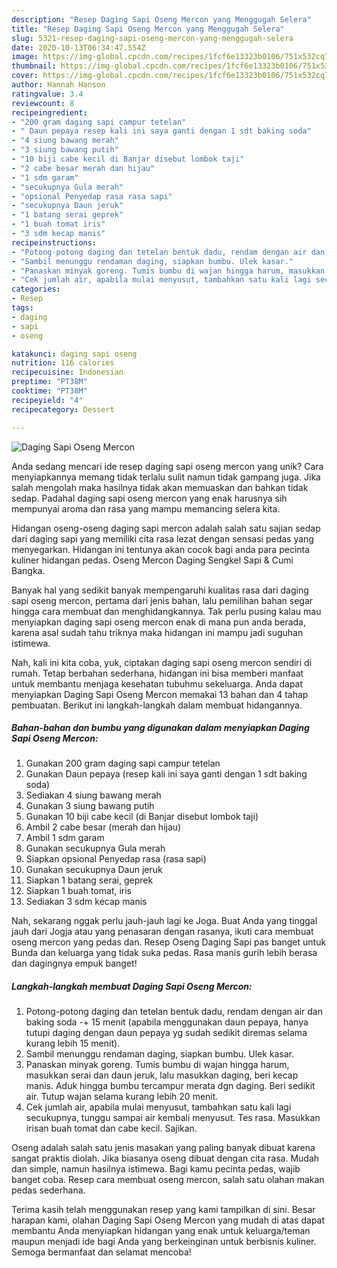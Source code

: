 ```yaml
---
description: "Resep Daging Sapi Oseng Mercon yang Menggugah Selera"
title: "Resep Daging Sapi Oseng Mercon yang Menggugah Selera"
slug: 5321-resep-daging-sapi-oseng-mercon-yang-menggugah-selera
date: 2020-10-13T06:34:47.554Z
image: https://img-global.cpcdn.com/recipes/1fcf6e13323b0106/751x532cq70/daging-sapi-oseng-mercon-foto-resep-utama.jpg
thumbnail: https://img-global.cpcdn.com/recipes/1fcf6e13323b0106/751x532cq70/daging-sapi-oseng-mercon-foto-resep-utama.jpg
cover: https://img-global.cpcdn.com/recipes/1fcf6e13323b0106/751x532cq70/daging-sapi-oseng-mercon-foto-resep-utama.jpg
author: Hannah Hanson
ratingvalue: 3.4
reviewcount: 8
recipeingredient:
- "200 gram daging sapi campur tetelan"
- " Daun pepaya resep kali ini saya ganti dengan 1 sdt baking soda"
- "4 siung bawang merah"
- "3 siung bawang putih"
- "10 biji cabe kecil di Banjar disebut lombok taji"
- "2 cabe besar merah dan hijau"
- "1 sdm garam"
- "secukupnya Gula merah"
- "opsional Penyedap rasa rasa sapi"
- "secukupnya Daun jeruk"
- "1 batang serai geprek"
- "1 buah tomat iris"
- "3 sdm kecap manis"
recipeinstructions:
- "Potong-potong daging dan tetelan bentuk dadu, rendam dengan air dan baking soda -+ 15 menit (apabila menggunakan daun pepaya, hanya tutupi daging dengan daun pepaya yg sudah sedikit diremas selama kurang lebih 15 menit)."
- "Sambil menunggu rendaman daging, siapkan bumbu. Ulek kasar."
- "Panaskan minyak goreng. Tumis bumbu di wajan hingga harum, masukkan serai dan daun jeruk, lalu masukkan daging, beri kecap manis. Aduk hingga bumbu tercampur merata dgn daging. Beri sedikit air. Tutup wajan selama kurang lebih 20 menit."
- "Cek jumlah air, apabila mulai menyusut, tambahkan satu kali lagi secukupnya, tunggu sampai air kembali menyusut. Tes rasa. Masukkan irisan buah tomat dan cabe kecil. Sajikan."
categories:
- Resep
tags:
- daging
- sapi
- oseng

katakunci: daging sapi oseng 
nutrition: 116 calories
recipecuisine: Indonesian
preptime: "PT38M"
cooktime: "PT38M"
recipeyield: "4"
recipecategory: Dessert

---
```



![Daging Sapi Oseng Mercon](https://img-global.cpcdn.com/recipes/1fcf6e13323b0106/751x532cq70/daging-sapi-oseng-mercon-foto-resep-utama.jpg)

Anda sedang mencari ide resep daging sapi oseng mercon yang unik? Cara menyiapkannya memang tidak terlalu sulit namun tidak gampang juga. Jika salah mengolah maka hasilnya tidak akan memuaskan dan bahkan tidak sedap. Padahal daging sapi oseng mercon yang enak harusnya sih mempunyai aroma dan rasa yang mampu memancing selera kita.

Hidangan oseng-oseng daging sapi mercon adalah salah satu sajian sedap dari daging sapi yang memiliki cita rasa lezat dengan sensasi pedas yang menyegarkan. Hidangan ini tentunya akan cocok bagi anda para pecinta kuliner hidangan pedas. Oseng Mercon Daging Sengkel Sapi &amp; Cumi Bangka.

Banyak hal yang sedikit banyak mempengaruhi kualitas rasa dari daging sapi oseng mercon, pertama dari jenis bahan, lalu pemilihan bahan segar hingga cara membuat dan menghidangkannya. Tak perlu pusing kalau mau menyiapkan daging sapi oseng mercon enak di mana pun anda berada, karena asal sudah tahu triknya maka hidangan ini mampu jadi suguhan istimewa.


Nah, kali ini kita coba, yuk, ciptakan daging sapi oseng mercon sendiri di rumah. Tetap berbahan sederhana, hidangan ini bisa memberi manfaat untuk membantu menjaga kesehatan tubuhmu sekeluarga. Anda dapat menyiapkan Daging Sapi Oseng Mercon memakai 13 bahan dan 4 tahap pembuatan. Berikut ini langkah-langkah dalam membuat hidangannya.

<!--inarticleads1-->

##### Bahan-bahan dan bumbu yang digunakan dalam menyiapkan Daging Sapi Oseng Mercon:

1. Gunakan 200 gram daging sapi campur tetelan
1. Gunakan  Daun pepaya (resep kali ini saya ganti dengan 1 sdt baking soda)
1. Sediakan 4 siung bawang merah
1. Gunakan 3 siung bawang putih
1. Gunakan 10 biji cabe kecil (di Banjar disebut lombok taji)
1. Ambil 2 cabe besar (merah dan hijau)
1. Ambil 1 sdm garam
1. Gunakan secukupnya Gula merah
1. Siapkan opsional Penyedap rasa (rasa sapi)
1. Gunakan secukupnya Daun jeruk
1. Siapkan 1 batang serai, geprek
1. Siapkan 1 buah tomat, iris
1. Sediakan 3 sdm kecap manis


Nah, sekarang nggak perlu jauh-jauh lagi ke Joga. Buat Anda yang tinggal jauh dari Jogja atau yang penasaran dengan rasanya, ikuti cara membuat oseng mercon yang pedas dan. Resep Oseng Daging Sapi pas banget untuk Bunda dan keluarga yang tidak suka pedas. Rasa manis gurih lebih berasa dan dagingnya empuk banget! 

<!--inarticleads2-->

##### Langkah-langkah membuat Daging Sapi Oseng Mercon:

1. Potong-potong daging dan tetelan bentuk dadu, rendam dengan air dan baking soda -+ 15 menit (apabila menggunakan daun pepaya, hanya tutupi daging dengan daun pepaya yg sudah sedikit diremas selama kurang lebih 15 menit).
1. Sambil menunggu rendaman daging, siapkan bumbu. Ulek kasar.
1. Panaskan minyak goreng. Tumis bumbu di wajan hingga harum, masukkan serai dan daun jeruk, lalu masukkan daging, beri kecap manis. Aduk hingga bumbu tercampur merata dgn daging. Beri sedikit air. Tutup wajan selama kurang lebih 20 menit.
1. Cek jumlah air, apabila mulai menyusut, tambahkan satu kali lagi secukupnya, tunggu sampai air kembali menyusut. Tes rasa. Masukkan irisan buah tomat dan cabe kecil. Sajikan.


Oseng adalah salah satu jenis masakan yang paling banyak dibuat karena sangat praktis diolah. Jika biasanya oseng dibuat dengan cita rasa. Mudah dan simple, namun hasilnya istimewa. Bagi kamu pecinta pedas, wajib banget coba. Resep cara membuat oseng mercon, salah satu olahan makan pedas sederhana. 

Terima kasih telah menggunakan resep yang kami tampilkan di sini. Besar harapan kami, olahan Daging Sapi Oseng Mercon yang mudah di atas dapat membantu Anda menyiapkan hidangan yang enak untuk keluarga/teman maupun menjadi ide bagi Anda yang berkeinginan untuk berbisnis kuliner. Semoga bermanfaat dan selamat mencoba!
